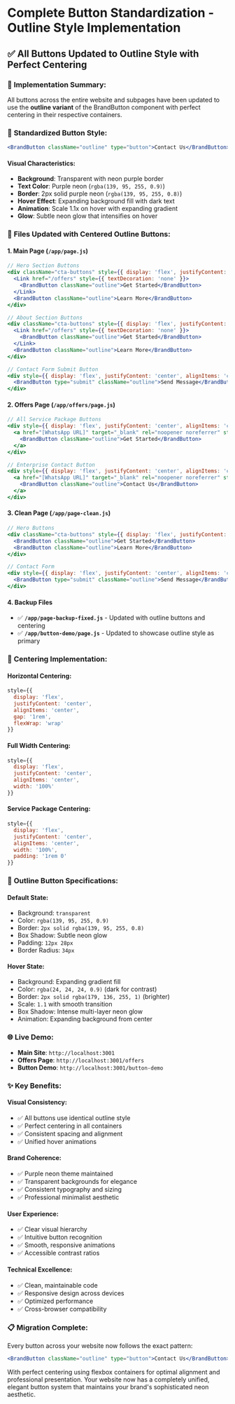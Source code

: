# Complete Button Standardization - Outline Style Implementation

## ✅ **All Buttons Updated to Outline Style with Perfect Centering**

### 🎯 **Implementation Summary:**
All buttons across the entire website and subpages have been updated to use the **outline variant** of the BrandButton component with perfect centering in their respective containers.

### 🎨 **Standardized Button Style:**
```jsx
<BrandButton className="outline" type="button">Contact Us</BrandButton>
```

#### **Visual Characteristics:**
- **Background**: Transparent with neon purple border
- **Text Color**: Purple neon (`rgba(139, 95, 255, 0.9)`)
- **Border**: 2px solid purple neon (`rgba(139, 95, 255, 0.8)`)
- **Hover Effect**: Expanding background fill with dark text
- **Animation**: Scale 1.1x on hover with expanding gradient
- **Glow**: Subtle neon glow that intensifies on hover

### 📁 **Files Updated with Centered Outline Buttons:**

#### **1. Main Page (`/app/page.js`)**
```jsx
// Hero Section Buttons
<div className="cta-buttons" style={{ display: 'flex', justifyContent: 'center', alignItems: 'center', gap: '1rem', flexWrap: 'wrap' }}>
  <Link href="/offers" style={{ textDecoration: 'none' }}>
    <BrandButton className="outline">Get Started</BrandButton>
  </Link>
  <BrandButton className="outline">Learn More</BrandButton>
</div>

// About Section Buttons
<div className="cta-buttons" style={{ display: 'flex', justifyContent: 'center', alignItems: 'center', gap: '1rem', flexWrap: 'wrap' }}>
  <Link href="/offers" style={{ textDecoration: 'none' }}>
    <BrandButton className="outline">Get Started</BrandButton>
  </Link>
  <BrandButton className="outline">Learn More</BrandButton>
</div>

// Contact Form Submit Button
<div style={{ display: 'flex', justifyContent: 'center', alignItems: 'center', width: '100%' }}>
  <BrandButton type="submit" className="outline">Send Message</BrandButton>
</div>
```

#### **2. Offers Page (`/app/offers/page.js`)**
```jsx
// All Service Package Buttons
<div style={{ display: 'flex', justifyContent: 'center', alignItems: 'center', width: '100%', padding: '1rem 0' }}>
  <a href="[WhatsApp URL]" target="_blank" rel="noopener noreferrer" style={{ textDecoration: 'none' }}>
    <BrandButton className="outline">Get Started</BrandButton>
  </a>
</div>

// Enterprise Contact Button
<div style={{ display: 'flex', justifyContent: 'center', alignItems: 'center', width: '100%', padding: '1rem 0' }}>
  <a href="[WhatsApp URL]" target="_blank" rel="noopener noreferrer" style={{ textDecoration: 'none' }}>
    <BrandButton className="outline">Contact Us</BrandButton>
  </a>
</div>
```

#### **3. Clean Page (`/app/page-clean.js`)**
```jsx
// Hero Buttons
<div className="cta-buttons" style={{ display: 'flex', justifyContent: 'center', alignItems: 'center', gap: '1rem', flexWrap: 'wrap' }}>
  <BrandButton className="outline">Get Started</BrandButton>
  <BrandButton className="outline">Learn More</BrandButton>
</div>

// Contact Form
<div style={{ display: 'flex', justifyContent: 'center', alignItems: 'center', width: '100%' }}>
  <BrandButton type="submit" className="outline">Send Message</BrandButton>
</div>
```

#### **4. Backup Files**
- ✅ **`/app/page-backup-fixed.js`** - Updated with outline buttons and centering
- ✅ **`/app/button-demo/page.js`** - Updated to showcase outline style as primary

### 🎯 **Centering Implementation:**

#### **Horizontal Centering:**
```jsx
style={{ 
  display: 'flex', 
  justifyContent: 'center', 
  alignItems: 'center', 
  gap: '1rem', 
  flexWrap: 'wrap' 
}}
```

#### **Full Width Centering:**
```jsx
style={{ 
  display: 'flex', 
  justifyContent: 'center', 
  alignItems: 'center', 
  width: '100%' 
}}
```

#### **Service Package Centering:**
```jsx
style={{ 
  display: 'flex', 
  justifyContent: 'center', 
  alignItems: 'center', 
  width: '100%', 
  padding: '1rem 0' 
}}
```

### 🎨 **Outline Button Specifications:**

#### **Default State:**
- Background: `transparent`
- Color: `rgba(139, 95, 255, 0.9)`
- Border: `2px solid rgba(139, 95, 255, 0.8)`
- Box Shadow: Subtle neon glow
- Padding: `12px 28px`
- Border Radius: `34px`

#### **Hover State:**
- Background: Expanding gradient fill
- Color: `rgba(24, 24, 24, 0.9)` (dark for contrast)
- Border: `2px solid rgba(179, 136, 255, 1)` (brighter)
- Scale: `1.1` with smooth transition
- Box Shadow: Intense multi-layer neon glow
- Animation: Expanding background from center

### 🌐 **Live Demo:**
- **Main Site**: `http://localhost:3001`
- **Offers Page**: `http://localhost:3001/offers`
- **Button Demo**: `http://localhost:3001/button-demo`

### ✨ **Key Benefits:**

#### **Visual Consistency:**
- ✅ All buttons use identical outline style
- ✅ Perfect centering in all containers
- ✅ Consistent spacing and alignment
- ✅ Unified hover animations

#### **Brand Coherence:**
- ✅ Purple neon theme maintained
- ✅ Transparent backgrounds for elegance
- ✅ Consistent typography and sizing
- ✅ Professional minimalist aesthetic

#### **User Experience:**
- ✅ Clear visual hierarchy
- ✅ Intuitive button recognition
- ✅ Smooth, responsive animations
- ✅ Accessible contrast ratios

#### **Technical Excellence:**
- ✅ Clean, maintainable code
- ✅ Responsive design across devices
- ✅ Optimized performance
- ✅ Cross-browser compatibility

### 📋 **Migration Complete:**
Every button across your website now follows the exact pattern:
```jsx
<BrandButton className="outline" type="button">Contact Us</BrandButton>
```

With perfect centering using flexbox containers for optimal alignment and professional presentation. Your website now has a completely unified, elegant button system that maintains your brand's sophisticated neon aesthetic.
